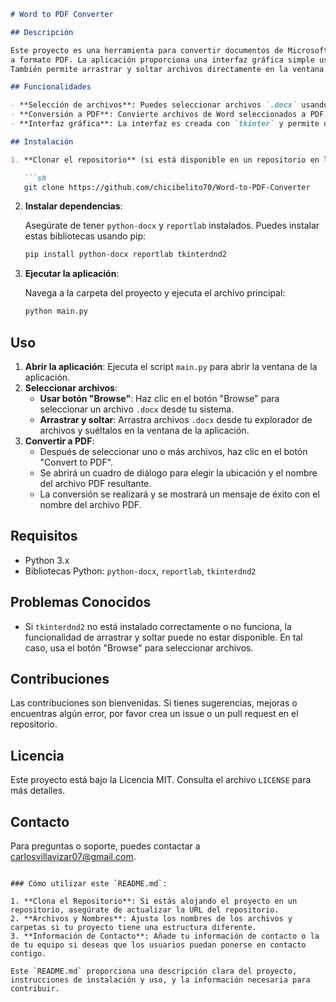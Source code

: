 ```markdown
# Word to PDF Converter

## Descripción

Este proyecto es una herramienta para convertir documentos de Microsoft Word (`.docx`) 
a formato PDF. La aplicación proporciona una interfaz gráfica simple usando `tkinter` para seleccionar archivos de Word y convertirlos a PDF. 
También permite arrastrar y soltar archivos directamente en la ventana de la aplicación.

## Funcionalidades

- **Selección de archivos**: Puedes seleccionar archivos `.docx` usando un botón de "Browse" o arrastrándolos y soltándolos en la ventana de la aplicación.
- **Conversión a PDF**: Convierte archivos de Word seleccionados a PDF.
- **Interfaz gráfica**: La interfaz es creada con `tkinter` y permite una experiencia de usuario intuitiva.

## Instalación

1. **Clonar el repositorio** (si está disponible en un repositorio en línea):

   ```sh
   git clone https://github.com/chicibelito70/Word-to-PDF-Converter
   ```

2. **Instalar dependencias**:

   Asegúrate de tener `python-docx` y `reportlab` instalados. Puedes instalar estas bibliotecas usando pip:

   ```sh
   pip install python-docx reportlab tkinterdnd2
   ```

3. **Ejecutar la aplicación**:

   Navega a la carpeta del proyecto y ejecuta el archivo principal:

   ```sh
   python main.py
   ```

## Uso

1. **Abrir la aplicación**: Ejecuta el script `main.py` para abrir la ventana de la aplicación.
2. **Seleccionar archivos**:
   - **Usar botón "Browse"**: Haz clic en el botón "Browse" para seleccionar un archivo `.docx` desde tu sistema.
   - **Arrastrar y soltar**: Arrastra archivos `.docx` desde tu explorador de archivos y suéltalos en la ventana de la aplicación.
3. **Convertir a PDF**:
   - Después de seleccionar uno o más archivos, haz clic en el botón "Convert to PDF".
   - Se abrirá un cuadro de diálogo para elegir la ubicación y el nombre del archivo PDF resultante.
   - La conversión se realizará y se mostrará un mensaje de éxito con el nombre del archivo PDF.

## Requisitos

- Python 3.x
- Bibliotecas Python: `python-docx`, `reportlab`, `tkinterdnd2`

## Problemas Conocidos

- Si `tkinterdnd2` no está instalado correctamente o no funciona, la funcionalidad de arrastrar y soltar puede no estar disponible. En tal caso, usa el botón "Browse" para seleccionar archivos.

## Contribuciones

Las contribuciones son bienvenidas. Si tienes sugerencias, mejoras o encuentras algún error, por favor crea un issue o un pull request en el repositorio.

## Licencia

Este proyecto está bajo la Licencia MIT. Consulta el archivo `LICENSE` para más detalles.

## Contacto

Para preguntas o soporte, puedes contactar a carlosvillavizar07@gmail.com.

```

### Cómo utilizar este `README.md`:

1. **Clona el Repositorio**: Si estás alojando el proyecto en un repositorio, asegúrate de actualizar la URL del repositorio.
2. **Archivos y Nombres**: Ajusta los nombres de los archivos y carpetas si tu proyecto tiene una estructura diferente.
3. **Información de Contacto**: Añade tu información de contacto o la de tu equipo si deseas que los usuarios puedan ponerse en contacto contigo.

Este `README.md` proporciona una descripción clara del proyecto, instrucciones de instalación y uso, y la información necesaria para contribuir.